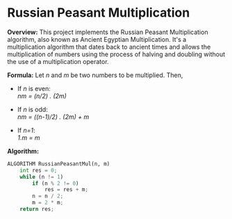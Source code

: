 # Russian Peasant Multiplication

**Overview:**
This project implements the Russian Peasant Multiplication algorithm, also known as Ancient Egyptian Multiplication. It's a multiplication algorithm that dates back to ancient times and allows the multiplication of numbers using the process of halving and doubling without the use of a multiplication operator.

**Formula:**
Let *n* and *m* be two numbers to be multiplied. Then,

- If *n* is even:  
  *nm = (n/2) . (2m)*

- If *n* is odd:  
  *nm = ((n-1)/2) . (2m) + m*

- If *n=1*:  
  *1.m = m*

**Algorithm:**
```python
ALGORITHM RussianPeasantMul(n, m)
    int res = 0;
    while (n != 1)
        if (n % 2 != 0)
            res = res + m;
        n = n / 2;
        m = 2 * m;
    return res;
